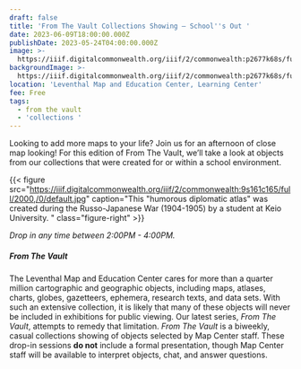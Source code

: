 ```yaml
---
draft: false
title: 'From The Vault Collections Showing — School''s Out '
date: 2023-06-09T18:00:00.000Z
publishDate: 2023-05-24T04:00:00.000Z
image: >-
  https://iiif.digitalcommonwealth.org/iiif/2/commonwealth:p2677k68s/full/2000,/0/default.jpg
backgroundImage: >-
  https://iiif.digitalcommonwealth.org/iiif/2/commonwealth:p2677k68s/full/2000,/0/default.jpg
location: 'Leventhal Map and Education Center, Learning Center'
fee: Free
tags:
  - from the vault
  - 'collections '
---
```


Looking to add more maps to your life? Join us for an afternoon of close map looking! For this edition of From The Vault, we’ll take a look at objects from our collections that were created for or within a school environment. 

{{< figure src="https://iiif.digitalcommonwealth.org/iiif/2/commonwealth:9s161c165/full/2000,/0/default.jpg" caption="This &#x22;humorous diplomatic atlas&#x22; was created during the Russo-Japanese War (1904-1905) by a student at Keio University. " class="figure-right" >}}

*Drop in any time between 2:00PM - 4:00PM.*

##### *From The Vault*

The Leventhal Map and Education Center cares for more than a quarter million cartographic and geographic objects, including maps, atlases, charts, globes, gazetteers, ephemera, research texts, and data sets. With such an extensive collection, it is likely that many of these objects will never be included in exhibitions for public viewing. Our latest series, *From The Vault*, attempts to remedy that limitation. *From The Vault* is a biweekly, casual collections showing of objects selected by Map Center staff. These drop-in sessions **do not** include a formal presentation, though Map Center staff will be available to interpret objects, chat, and answer questions.
